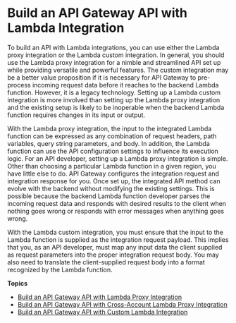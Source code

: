 # Build an API Gateway API with Lambda Integration<a name="getting-started-with-lambda-integration"></a>

 To build an API with Lambda integrations, you can use either the Lambda proxy integration or the Lambda custom integration\. In general, you should use the Lambda proxy integration for a nimble and streamlined API set up while providing versatile and powerful features\. The custom integration may be a better value proposition if it is necessary for API Gateway to pre\-process incoming request data before it reaches to the backend Lambda function\. However, it is a legacy technology\. Setting up a Lambda custom integration is more involved than setting up the Lambda proxy integration and the existing setup is likely to be inoperable when the backend Lambda function requires changes in its input or output\. 

 With the Lambda proxy integration, the input to the integrated Lambda function can be expressed as any combination of request headers, path variables, query string parameters, and body\. In addition, the Lambda function can use the API configuration settings to influence its execution logic\. For an API developer, setting up a Lambda proxy integration is simple\. Other than choosing a particular Lambda function in a given region, you have little else to do\. API Gateway configures the integration request and integration response for you\. Once set up, the integrated API method can evolve with the backend without modifying the existing settings\. This is possible because the backend Lambda function developer parses the incoming request data and responds with desired results to the client when nothing goes wrong or responds with error messages when anything goes wrong\. 

 With the Lambda custom integration, you must ensure that the input to the Lambda function is supplied as the integration request payload\. This implies that you, as an API developer, must map any input data the client supplied as request parameters into the proper integration request body\. You may also need to translate the client\-supplied request body into a format recognized by the Lambda function\. 

**Topics**
+ [Build an API Gateway API with Lambda Proxy Integration](api-gateway-create-api-as-simple-proxy-for-lambda.md)
+ [Build an API Gateway API with Cross\-Account Lambda Proxy Integration](apigateway-cross-account-lambda-integrations.md)
+ [Build an API Gateway API with Custom Lambda Integration](getting-started-lambda-non-proxy-integration.md)